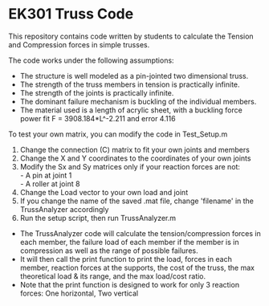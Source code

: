 # EK301 Truss Code
This repository contains code written by students to calculate the Tension and Compression forces in simple trusses. 

The code works under the following assumptions: 
- The structure is well modeled as a pin-jointed two dimensional truss. 
- The strength of the truss members in tension is practically infinite. 
- The strength of the joints is practically infinite. 
- The dominant failure mechanism is buckling of the individual members. 
- The material used is a length of acrylic sheet, with a buckling force power fit F = 3908.184*L^-2.211 and error 4.116 

To test your own matrix, you can modify the code in Test_Setup.m 
1. Change the connection (C) matrix to fit your own joints and members 
2. Change the X and Y coordinates to the coordinates of your own joints 
3. Modify the Sx and Sy matrices only if your reaction forces are not:  
               - A pin at joint 1   
               - A roller at joint 8 
4. Change the Load vector to your own load and joint 
5. If you change the name of the saved .mat file, change 'filename' in the TrussAnalyzer accordingly 
6. Run the setup script, then run TrussAnalyzer.m 

- The TrussAnalyzer code will calculate the tension/compression forces in each member, the failure load of each member if the member is in compression as well as the range of possible failures. 
- It will then call the print function to print the load, forces in each member, reaction forces at the supports, the cost of the truss, the max theoretical load & its range, and the max load/cost ratio. 
- Note that the print function is designed to work for only 3 reaction forces: One horizontal, Two vertical
